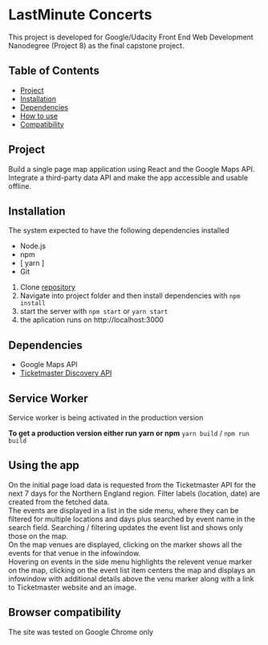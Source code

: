 # LastMinute Concerts
This project is developed for Google/Udacity Front End Web Development Nanodegree (Project 8) as the final capstone project.

## Table of Contents

* [Project](#project)
* [Installation](#installation)
* [Dependencies](#dependencies)
* [How to use](#using-the-app)
* [Compatibility](#browser-compatibility)

## Project 
Build a single page map application using React and the Google Maps API. Integrate a third-party data API and make the app accessible and usable offline.

## Installation
The system expected to have the following dependencies installed
* Node.js
* npm
* [ yarn ]
* Git

1. Clone [repository](https://github.com/jpacsai/Neighborhood-App)
2. Navigate into project folder and then install dependencies with `npm install`
3. start the server with `npm start` or `yarn start`
4. the aplication runs on http://localhost:3000

## Dependencies
- Google Maps API
- [Ticketmaster Discovery API](https://developer.ticketmaster.com/products-and-docs/apis/discovery-api/v2/)

## Service Worker
Service worker is being activated in the production version

**To get a production version either run yarn or npm**
`yarn build` / `npm run build`

## Using the app
On the initial page load data is requested from the Ticketmaster API for the next 7 days for the Northern England region. Filter labels (location, date) are created from the fetched data.  
The events are displayed in a list in the side menu, where they can be filtered for multiple locations and days plus searched by event name in the search field. Searching / filtering updates the event list and shows only those on the map.  
On the map venues are displayed, clicking on the marker shows all the events for that venue in the infowindow.  
Hovering on events in the side menu highlights the relevent venue marker on the map, clicking on the event list item centers the map and displays an infowindow with additional details above the venu marker along with a link to Ticketmaster website and an image.

## Browser compatibility
The site was tested on Google Chrome only
